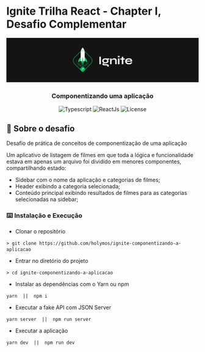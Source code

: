 # Ignite Trilha React - Chapter I, Desafio Complementar

<img alt="Ignite" src="./assets/ignite.png" />

<h3 align="center">
  Componentizando uma aplicação
</h3>

<p align="center">
  <img alt="Typescript" src="https://img.shields.io/badge/TypeScript-007ACC?style=for-the-badge&logo=typescript&logoColor=white">

  <img alt="ReactJs" src="https://img.shields.io/badge/React-20232A?style=for-the-badge&logo=react&logoColor=61DAFB">

  <img alt="License" src="https://img.shields.io/github/license/holymos/rocketseat-ignite-desafio01.svg">
</p>

## :rocket: Sobre o desafio

Desafio de prática de conceitos de componentização de uma aplicação

Um aplicativo de listagem de filmes em que toda a lógica e funcionalidade estava em apenas um arquivo foi dividido em menores componentes, compartilhando estado:

- Sidebar com o nome da aplicação e categorias de filmes;
- Header exibindo a categoria selecionada;
- Conteúdo principal exibindo resultados de filmes para as categorias selecionadas na sidebar;

### :keyboard: Instalação e Execução

- Clonar o repositório

```
> git clone https://github.com/holymos/ignite-componentizando-a-aplicacao
```

- Entrar no diretório do projeto

```
> cd ignite-componentizando-a-aplicacao
```

- Instalar as dependências com o Yarn ou npm

```
yarn  ||  npm i
```

- Executar a fake API com JSON Server

```
yarn server  ||  npm run server
```

- Executar a aplicação

```
yarn dev  ||  npm run dev
```
